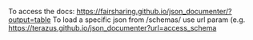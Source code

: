To access the docs: https://fairsharing.github.io/json_documenter/?output=table
To load a specific json from /schemas/ use url param (e.g. https://terazus.github.io/json_documenter?url=access_schema
